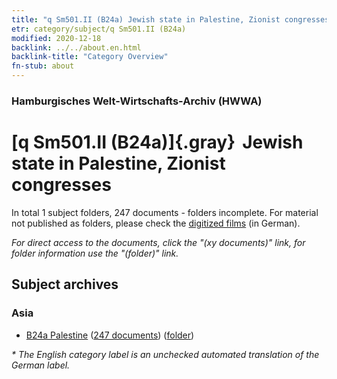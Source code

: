 ```yaml
---
title: "q Sm501.II (B24a) Jewish state in Palestine, Zionist congresses"
etr: category/subject/q Sm501.II (B24a)
modified: 2020-12-18
backlink: ../../about.en.html
backlink-title: "Category Overview"
fn-stub: about
---
```


### Hamburgisches Welt-Wirtschafts-Archiv (HWWA)
# [q Sm501.II (B24a)]{.gray}&#8201; Jewish state in Palestine, Zionist congresses&#160; 





In total 1 subject folders, 247 documents - folders incomplete.
For material not published as folders, please check the [digitized films](/film/h1_sh) (in German).

_For direct access to the documents, click the "(xy documents)" link, for folder information use the "(folder)" link._

## Subject archives



### Asia

- [B24a Palestine](../../../geo/about.en.html#B24a) (<a href="https://dfg-viewer.de/show/?tx_dlf[id]=https://pm20.zbw.eu/mets/sh/1411xx/141115/1460xx/146034/public.mets.en.xml" target="_blank">247 documents</a>) ([folder](http://purl.org/pressemappe20/folder/sh/141115,146034))


_* The English category label is an unchecked automated translation of the German label._

